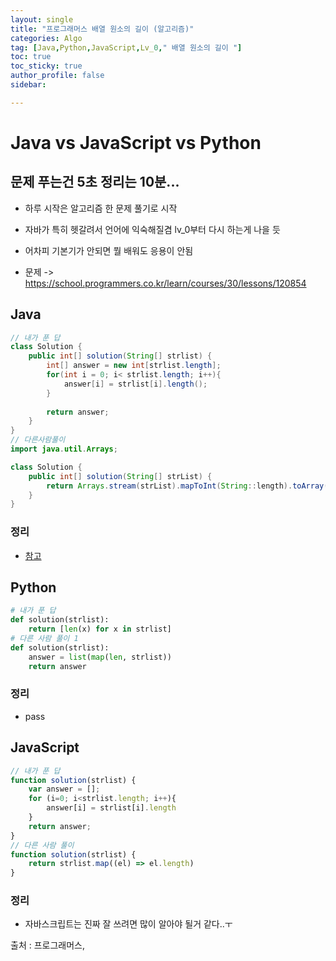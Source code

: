 ```yaml
---
layout: single
title: "프로그래머스 배열 원소의 길이 (알고리즘)"
categories: Algo
tag: [Java,Python,JavaScript,Lv_0," 배열 원소의 길이 "]
toc: true
toc_sticky: true
author_profile: false
sidebar:

---
```

# Java vs JavaScript vs Python
## 문제 푸는건 5초 정리는 10분...

- 하루 시작은 알고리즘 한 문제 풀기로 시작
- 자바가 특히 헷갈려서 언어에 익숙해질겸 lv_0부터 다시 하는게 나을 듯
- 어차피 기본기가 안되면 뭘 배워도 응용이 안됨

- 문제 -> https://school.programmers.co.kr/learn/courses/30/lessons/120854

## Java

```java
// 내가 푼 답
class Solution {
    public int[] solution(String[] strlist) {
        int[] answer = new int[strlist.length];
        for(int i = 0; i< strlist.length; i++){
            answer[i] = strlist[i].length();
        }
        
        return answer;
    }
}
// 다른사람풀이 
import java.util.Arrays;

class Solution {
    public int[] solution(String[] strList) {
        return Arrays.stream(strList).mapToInt(String::length).toArray();
    }
}
```
### 정리
- [참고](https://mine-it-record.tistory.com/126)



## Python
```python
# 내가 푼 답
def solution(strlist):
    return [len(x) for x in strlist]
# 다른 사람 풀이 1
def solution(strlist):
    answer = list(map(len, strlist))
    return answer

```
### 정리
- pass



## JavaScript

```javascript
// 내가 푼 답
function solution(strlist) {
    var answer = [];
    for (i=0; i<strlist.length; i++){
        answer[i] = strlist[i].length
    }
    return answer;
}
// 다른 사람 풀이
function solution(strlist) {
    return strlist.map((el) => el.length)
}
```
### 정리
- 자바스크립트는 진짜 잘 쓰려면 많이 알아야 될거 같다..ㅜ


출처 : 프로그래머스,


